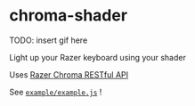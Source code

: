 # chroma-shader

TODO: insert gif here

Light up your Razer keyboard using your shader

Uses [Razer Chroma RESTful API](https://assets.razerzone.com/dev_portal/REST/html/index.html)

See [`example/example.js`](https://github.com/FMS-Cat/chroma-shader/blob/master/example/example.js) !
